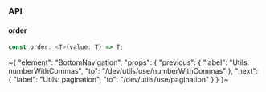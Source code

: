 

### API

#### order

```ts
const order: <T>(value: T) => T;
```


~{
  "element": "BottomNavigation",
  "props": {
    "previous": {
      "label": "Utils: numberWithCommas",
      "to": "/dev/utils/use/numberWithCommas"
    },
    "next": {
      "label": "Utils: pagination",
      "to": "/dev/utils/use/pagination"
    }
  }
}~